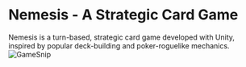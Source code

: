 # Nemesis - A Strategic Card Game

Nemesis is a turn-based, strategic card game developed with Unity, inspired by popular deck-building and poker-roguelike mechanics.
![GameSnip](https://github.com/user-attachments/assets/3bf47371-7466-4b39-b5c2-cb5b7b3c8602)
